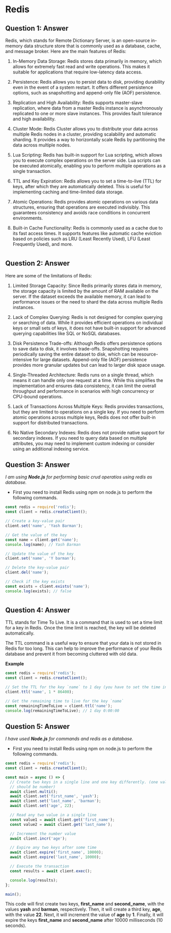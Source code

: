 # Redis

## **Question 1: Answer**

Redis, which stands for Remote Dictionary Server, is an open-source in-memory data structure store that is commonly used as a database, cache, and message broker. Here are the main features of Redis:

1. In-Memory Data Storage: Redis stores data primarily in memory, which allows for extremely fast read and write operations. This makes it suitable for applications that require low-latency data access.

2. Persistence: Redis allows you to persist data to disk, providing durability even in the event of a system restart. It offers different persistence options, such as snapshotting and append-only file (AOF) persistence.

3. Replication and High Availability: Redis supports master-slave replication, where data from a master Redis instance is asynchronously replicated to one or more slave instances. This provides fault tolerance and high availability.

4. Cluster Mode: Redis Cluster allows you to distribute your data across multiple Redis nodes in a cluster, providing scalability and automatic sharding. It provides a way to horizontally scale Redis by partitioning the data across multiple nodes.

5. Lua Scripting: Redis has built-in support for Lua scripting, which allows you to execute complex operations on the server side. Lua scripts can be executed atomically, enabling you to perform multiple operations as a single transaction.

6. TTL and Key Expiration: Redis allows you to set a time-to-live (TTL) for keys, after which they are automatically deleted. This is useful for implementing caching and time-limited data storage.

7. Atomic Operations: Redis provides atomic operations on various data structures, ensuring that operations are executed indivisibly. This guarantees consistency and avoids race conditions in concurrent environments.

8. Built-in Cache Functionality: Redis is commonly used as a cache due to its fast access times. It supports features like automatic cache eviction based on policies such as LRU (Least Recently Used), LFU (Least Frequently Used), and more.

#
#
## **Question 2: Answer**

Here are some of the limitations of Redis:

1. Limited Storage Capacity: Since Redis primarily stores data in memory, the storage capacity is limited by the amount of RAM available on the server. If the dataset exceeds the available memory, it can lead to performance issues or the need to shard the data across multiple Redis instances.

2. Lack of Complex Querying: Redis is not designed for complex querying or searching of data. While it provides efficient operations on individual keys or small sets of keys, it does not have built-in support for advanced querying capabilities like SQL or NoSQL databases.

3. Disk Persistence Trade-offs: Although Redis offers persistence options to save data to disk, it involves trade-offs. Snapshotting requires periodically saving the entire dataset to disk, which can be resource-intensive for large datasets. Append-only file (AOF) persistence provides more granular updates but can lead to larger disk space usage.

4. Single-Threaded Architecture: Redis runs on a single thread, which means it can handle only one request at a time. While this simplifies the implementation and ensures data consistency, it can limit the overall throughput and performance in scenarios with high concurrency or CPU-bound operations.

5. Lack of Transactions Across Multiple Keys: Redis provides transactions, but they are limited to operations on a single key. If you need to perform atomic operations across multiple keys, Redis does not offer built-in support for distributed transactions.

6. No Native Secondary Indexes: Redis does not provide native support for secondary indexes. If you need to query data based on multiple attributes, you may need to implement custom indexing or consider using an additional indexing service.

## **Question 3: Answer**

_I am using **Node.js** for performing basic crud operatios using redis as database._

* First you need to install Redis using npm on node.js to perform the following commands.

```javascript Javascript
const redis = require('redis');
const client = redis.createClient();

// Create a key-value pair
client.set('name', 'Yash Barman');

// Get the value of the key
const name = client.get('name');
console.log(name); // Yash Barman

// Update the value of the key
client.set('name', 'Y barman');

// Delete the key-value pair
client.del('name');

// Check if the key exists
const exists = client.exists('name');
console.log(exists); // false
```
#
#

## **Question 4: Answer**
TTL stands for Time To Live. It is a command that is used to set a time limit for a key in Redis. Once the time limit is reached, the key will be deleted automatically.

The TTL command is a useful way to ensure that your data is not stored in Redis for too long. This can help to improve the performance of your Redis database and prevent it from becoming cluttered with old data.

**Example**

```javascript javascript
const redis = require('redis');
const client = redis.createClient();

// Set the TTL for the key `name` to 1 day (you have to set the time in seconds)
client.ttl('name', 1 * 86400);

// Get the remaining time to live for the key `name`
const remainingTimeToLive = client.ttl('name');
console.log(remainingTimeToLive); // 1 day 0:00:00

```
## **Question 5: Answer**

_I have used **Node.js** for commands and redis as a database._

* First you need to install Redis using npm on node.js to perform the following commands.

```javascript
const redis = require('redis');
const client = redis.createClient();

const main = async () => {
  // Create two keys in a single line and one key differently. (one value
  // should be number)
  await client.multi();
  await client.set('first_name', 'yash');
  await client.set('last_name', 'barman');
  await client.set('age', 22);

  // Read any two value in a single line
  const value1 = await client.get('first_name');
  const value2 = await client.get('last_name');

  // Increment the number value
  await client.incr('age');

  // Expire any two keys after some time
  await client.expire('first_name', 10000);
  await client.expire('last_name', 10000);

  // Execute the transaction
  const results = await client.exec();

  console.log(results);
};

main();

```

This code will first create two keys, **first_name** and **second_name**, with the values **yash** and **barman**, respectively. Then, it will create a third key, **age**, with the value **22**. Next, it will increment the value of **age** by **1**. Finally, it will expire the keys **first_name** and **second_name** after 10000 milliseconds (10 seconds).